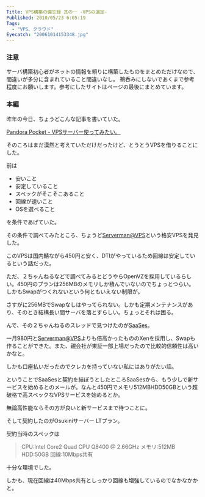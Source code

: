 ```yaml
---
Title: VPS構築の備忘録 其の一 -VPSの選定-
Published: 2010/05/23 6:05:19
Tags:
  - "VPS、クラウド"
Eyecatch: "20061014153348.jpg"
---
```

### 注意
サーバ構築初心者がネットの情報を頼りに構築したものをまとめただけなので、間違いが多分に含まれていること間違いなし。
鵜呑みにしないであくまで参考程度にお願いします。参考にしたサイトはページの最後にまとめています。

### 本編
昨年の今日、ちょうどこんな記事を書いていた。

[Pandora Pocket - VPSサーバー使ってみたい。](https://blog.hitsujin.jp/entry/2009/05/23/070528)

そのころはまだ漠然と考えていただけだったけど、とうとうVPSを借りることにした。

前は

- 安いこと
- 安定していること
- スペックがそこそこあること
- 回線が速いこと
- OSを選べること

を条件であげていた。


その条件で調べてみたところ、ちょうど[Serverman@VPS](http://dream.jp/vps/ "Serverman@VPS")という格安VPSを発見した。

このVPSは国内鯖ながら450円と安く、DTIがやっているため回線は安定しているという話だった。

ただ、２ちゃんねるなどで調べてみるとどうやらOpenVZを採用しているらしい。450円のプランは256MBのメモリしか積んでいないのでちょっとつらい。しかもSwapがつくれないという何ともいえない制限が。

さすがに256MBでSwapなしはやってられない。しかも定期メンテナンスがあり、そのとき結構長い間サーバを落とすらしい。ちょっとそれは困る。

んで、その２ちゃんねるのスレッドで見つけたのが[SaaSes](http://www.saases.jp/)。

一月980円と[Serverman@VPS](mailto:Serverman@VPS)よりも倍高かったもののXenを採用し、Swapも作ることができた。また、親会社が東証一部上場だったので比較的信頼性は高いかなと。

しかも口座払いだったのでクレカを持っていない私にはありがたい話。

ということでSaaSesと契約を結ぼうとしたところSaaSesから、もう少しで新サービスを始めるとのメールが。なんと450円でメモリ512MBHDD50GBという超破格で高スペックなVPSサービスを始めるとか。

無論高性能ならその方が良いと新サービスまで待つことに。

そして契約したのがOsukiniサーバー LTプラン。

契約当時のスペックは
> CPU:Intel Core2 Quad CPU Q8400 @ 2.66GHz
> メモリ:512MB
> HDD:50GB
> 回線:10Mbps共有

十分な環境でした。

しかも、現在回線は40Mbps共有としっかり回線も増強しているのでなかなかかと。